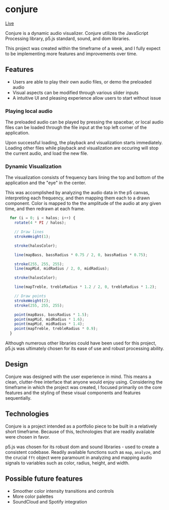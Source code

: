 # conjure

[Live](https://frnklnchng.github.io/conjure/)

Conjure is a dynamic audio visualizer. Conjure utilizes the JavaScript Processing library, p5.js standard, sound, and dom libraries.

This project was created within the timeframe of a week, and I fully expect to be implementing more features and improvements over time.

## Features
  * Users are able to play their own audio files, or demo the preloaded audio
  * Visual aspects can be modified through various slider inputs
  * A intuitive UI and pleasing experience allow users to start without issue
  
### Playing local audio

<!-- ![Small audio load demo](docs/load.gif) -->

The preloaded audio can be played by pressing the spacebar, or local audio files can be loaded through the file input at the top left corner of the application.

Upon successful loading, the playback and visualization starts immediately. Loading other files while playback and visualization are occuring will stop the current audio, and load the new file.


### Dynamic Visualization

The visualization consists of frequency bars lining the top and bottom of the application and the "eye" in the center. 

<!-- ![Small visualization demo](docs/visualization.gif) -->

This was accomplished by analyzing the audio data in the p5 canvas, interpreting each frequency, and then mapping them each to a drawn component. Color is mapped to the the amplitude of the audio at any given time, and then redrawn at each frame.

```js
  for (i = 0; i < halos; i++) {
    rotate(4 * PI / halos);

    // Draw lines
    strokeWeight(1);

    stroke(halosColor);

    line(mapBass, bassRadius * 0.75 / 2, 0, bassRadius * 0.75);

    stroke(255, 255, 255);
    line(mapMid, midRadius / 2, 0, midRadius);

    stroke(halosColor);

    line(mapTreble, trebleRadius * 1.2 / 2, 0, trebleRadius * 1.2);

    // Draw points
    strokeWeight(2);
    stroke(255, 255, 255);

    point(mapBass, bassRadius * 1.5);
    point(mapMid, midRadius * 1.6);
    point(mapMid, midRadius * 1.4);
    point(mapTreble, trebleRadius * 0.9);
  }
```

Although numerous other libraries could have been used for this project, p5.js was ultimately chosen for its ease of use and robust processing ability.

## Design

Conjure was designed with the user experience in mind. This means a clean, clutter-free interface that anyone would enjoy using. Considering the timeframe in which the project was created, I focused primarily on the core features and the styling of these visual components and features sequentially.

## Technologies

Conjure is a project intended as a portfolio piece to be built in a relatively short timeframe. Because of this, technologies that are readily available were chosen in favor.

p5.js was chosen for its robust dom and sound libraries - used to create a consistent codebase. Readily available functions such as `map`, `analyze`, and the crucial `fft` object were paramount in analyzing and mapping audio signals to variables such as color, radius, height, and width.

<!-- ### Additional Resources
  * [Wireframe]() -->

## Possible future features
  * Smoother color intensity transitions and controls
  * More color palettes
  * SoundCloud and Spotify integration